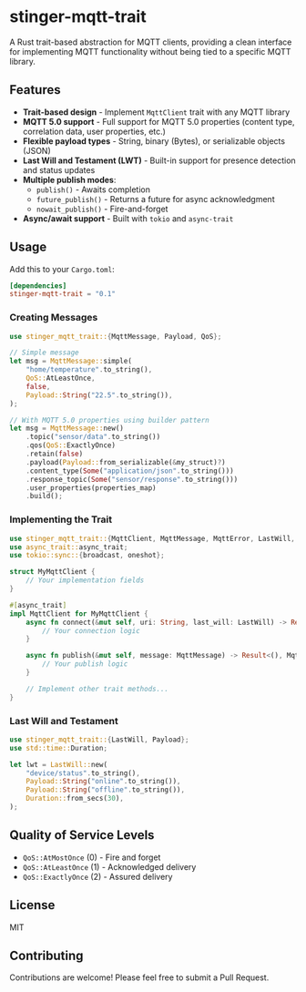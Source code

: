# stinger-mqtt-trait

A Rust trait-based abstraction for MQTT clients, providing a clean interface for implementing MQTT functionality without being tied to a specific MQTT library.

## Features

- **Trait-based design** - Implement `MqttClient` trait with any MQTT library
- **MQTT 5.0 support** - Full support for MQTT 5.0 properties (content type, correlation data, user properties, etc.)
- **Flexible payload types** - String, binary (Bytes), or serializable objects (JSON)
- **Last Will and Testament (LWT)** - Built-in support for presence detection and status updates
- **Multiple publish modes**:
  - `publish()` - Awaits completion
  - `future_publish()` - Returns a future for async acknowledgment
  - `nowait_publish()` - Fire-and-forget
- **Async/await support** - Built with `tokio` and `async-trait`

## Usage

Add this to your `Cargo.toml`:

```toml
[dependencies]
stinger-mqtt-trait = "0.1"
```

### Creating Messages

```rust
use stinger_mqtt_trait::{MqttMessage, Payload, QoS};

// Simple message
let msg = MqttMessage::simple(
    "home/temperature".to_string(),
    QoS::AtLeastOnce,
    false,
    Payload::String("22.5".to_string()),
);

// With MQTT 5.0 properties using builder pattern
let msg = MqttMessage::new()
    .topic("sensor/data".to_string())
    .qos(QoS::ExactlyOnce)
    .retain(false)
    .payload(Payload::from_serializable(&my_struct)?)
    .content_type(Some("application/json".to_string()))
    .response_topic(Some("sensor/response".to_string()))
    .user_properties(properties_map)
    .build();
```

### Implementing the Trait

```rust
use stinger_mqtt_trait::{MqttClient, MqttMessage, MqttError, LastWill, QoS};
use async_trait::async_trait;
use tokio::sync::{broadcast, oneshot};

struct MyMqttClient {
    // Your implementation fields
}

#[async_trait]
impl MqttClient for MyMqttClient {
    async fn connect(&mut self, uri: String, last_will: LastWill) -> Result<(), MqttError> {
        // Your connection logic
    }

    async fn publish(&mut self, message: MqttMessage) -> Result<(), MqttError> {
        // Your publish logic
    }

    // Implement other trait methods...
}
```

### Last Will and Testament

```rust
use stinger_mqtt_trait::{LastWill, Payload};
use std::time::Duration;

let lwt = LastWill::new(
    "device/status".to_string(),
    Payload::String("online".to_string()),
    Payload::String("offline".to_string()),
    Duration::from_secs(30),
);
```

## Quality of Service Levels

- `QoS::AtMostOnce` (0) - Fire and forget
- `QoS::AtLeastOnce` (1) - Acknowledged delivery
- `QoS::ExactlyOnce` (2) - Assured delivery

## License

MIT

## Contributing

Contributions are welcome! Please feel free to submit a Pull Request.
